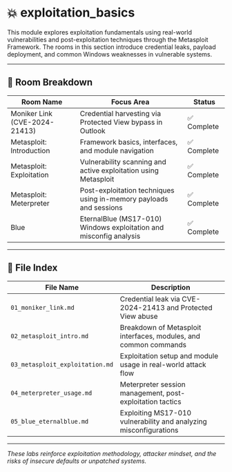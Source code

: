 # 💥 exploitation_basics

This module explores exploitation fundamentals using real-world vulnerabilities and post-exploitation techniques through the Metasploit Framework. The rooms in this section introduce credential leaks, payload deployment, and common Windows weaknesses in vulnerable systems.

---

## 🧩 Room Breakdown

| Room Name                  | Focus Area                                                              | Status   |
|---------------------------|---------------------------------------------------------------------------|----------|
| Moniker Link (CVE-2024-21413) | Credential harvesting via Protected View bypass in Outlook              | ✅ Complete |
| Metasploit: Introduction   | Framework basics, interfaces, and module navigation                     | ✅ Complete |
| Metasploit: Exploitation   | Vulnerability scanning and active exploitation using Metasploit         | ✅ Complete |
| Metasploit: Meterpreter    | Post-exploitation techniques using in-memory payloads and sessions      | ✅ Complete |
| Blue                       | EternalBlue (MS17-010) Windows exploitation and misconfig analysis      | ✅ Complete |

---

## 📂 File Index

| File Name                        | Description                                                             |
|----------------------------------|-------------------------------------------------------------------------|
| `01_moniker_link.md`            | Credential leak via CVE-2024-21413 and Protected View abuse             |
| `02_metasploit_intro.md`        | Breakdown of Metasploit interfaces, modules, and common commands        |
| `03_metasploit_exploitation.md` | Exploitation setup and module usage in real-world attack flow           |
| `04_meterpreter_usage.md`       | Meterpreter session management, post-exploitation tactics               |
| `05_blue_eternalblue.md`        | Exploiting MS17-010 vulnerability and analyzing misconfigurations       |

---

*These labs reinforce exploitation methodology, attacker mindset, and the risks of insecure defaults or unpatched systems.*

